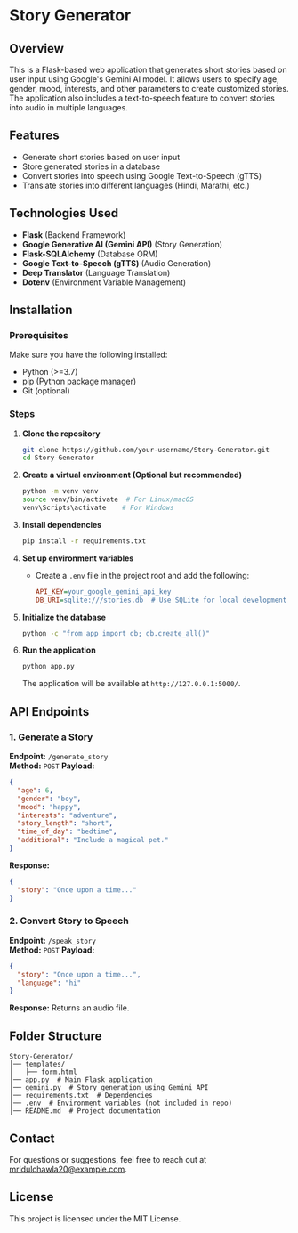 # Story Generator

## Overview
This is a Flask-based web application that generates short stories based on user input using Google's Gemini AI model. It allows users to specify age, gender, mood, interests, and other parameters to create customized stories. The application also includes a text-to-speech feature to convert stories into audio in multiple languages.

## Features
- Generate short stories based on user input
- Store generated stories in a database
- Convert stories into speech using Google Text-to-Speech (gTTS)
- Translate stories into different languages (Hindi, Marathi, etc.)

## Technologies Used
- **Flask** (Backend Framework)
- **Google Generative AI (Gemini API)** (Story Generation)
- **Flask-SQLAlchemy** (Database ORM)
- **Google Text-to-Speech (gTTS)** (Audio Generation)
- **Deep Translator** (Language Translation)
- **Dotenv** (Environment Variable Management)

## Installation

### Prerequisites
Make sure you have the following installed:
- Python (>=3.7)
- pip (Python package manager)
- Git (optional)

### Steps
1. **Clone the repository**
   ```bash
   git clone https://github.com/your-username/Story-Generator.git
   cd Story-Generator
   ```

2. **Create a virtual environment (Optional but recommended)**
   ```bash
   python -m venv venv
   source venv/bin/activate  # For Linux/macOS
   venv\Scripts\activate    # For Windows
   ```

3. **Install dependencies**
   ```bash
   pip install -r requirements.txt
   ```

4. **Set up environment variables**
   - Create a `.env` file in the project root and add the following:
     ```ini
     API_KEY=your_google_gemini_api_key
     DB_URI=sqlite:///stories.db  # Use SQLite for local development
     ```

5. **Initialize the database**
   ```bash
   python -c "from app import db; db.create_all()"
   ```

6. **Run the application**
   ```bash
   python app.py
   ```
   The application will be available at `http://127.0.0.1:5000/`.

## API Endpoints

### 1. Generate a Story
**Endpoint:** `/generate_story`  
**Method:** `POST`
**Payload:**
```json
{
  "age": 6,
  "gender": "boy",
  "mood": "happy",
  "interests": "adventure",
  "story_length": "short",
  "time_of_day": "bedtime",
  "additional": "Include a magical pet."
}
```
**Response:**
```json
{
  "story": "Once upon a time..."
}
```

### 2. Convert Story to Speech
**Endpoint:** `/speak_story`  
**Method:** `POST`
**Payload:**
```json
{
  "story": "Once upon a time...",
  "language": "hi"
}
```
**Response:** Returns an audio file.

## Folder Structure
```
Story-Generator/
│── templates/
│   ├── form.html
│── app.py  # Main Flask application
│── gemini.py  # Story generation using Gemini API
│── requirements.txt  # Dependencies
│── .env  # Environment variables (not included in repo)
│── README.md  # Project documentation
```

## Contact
For questions or suggestions, feel free to reach out at mridulchawla20@example.com.

## License
This project is licensed under the MIT License.

